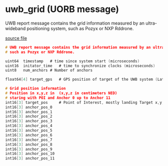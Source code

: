 # uwb_grid (UORB message)

UWB report message contains the grid information measured by an ultra-wideband positioning system, such as Pozyx or NXP Rddrone.

[source file](https://github.com/PX4/PX4-Autopilot/blob/release/1.13/msg/uwb_grid.msg)

```c
# UWB report message contains the grid information measured by an ultra-wideband positioning system,
# such as Pozyx or NXP Rddrone.

uint64  timestamp   # time since system start (microseconds)
uint16  initator_time   # time to synchronize clocks (microseconds)
uint8   num_anchors # Number of anchors

float64[4] target_gps   # GPS position of target of the UWB system (Lat / Lon / Alt / Yaw Offset to true North)

# Grid position information
# Position in x,y,z in  (x,y,z in centimeters NED)
# staring with POI and Anchor 0 up to Anchor 11
int16[3] target_pos     # Point of Interest, mostly landing Target x,y,z
int16[3] anchor_pos_0
int16[3] anchor_pos_1
int16[3] anchor_pos_2
int16[3] anchor_pos_3
int16[3] anchor_pos_4
int16[3] anchor_pos_5
int16[3] anchor_pos_6
int16[3] anchor_pos_7
int16[3] anchor_pos_8
int16[3] anchor_pos_9
int16[3] anchor_pos_10
int16[3] anchor_pos_11

```
